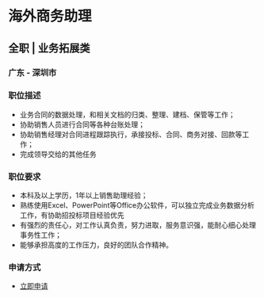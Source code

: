 
# 海外商务助理
## 全职  |  业务拓展类
### 广东 - 深圳市

### 职位描述
- 业务合同的数据处理，和相关文档的归类、整理、建档、保管等工作；
- 协助销售人员进行合同等各种台账处理；
- 协助销售经理对合同进程跟踪执行，承接投标、合同、商务对接、回款等工作；
- 完成领导交给的其他任务
### 职位要求
- 本科及以上学历，1年以上销售助理经验；
- 熟练使用Excel、PowerPoint等Office办公软件，可以独立完成业务数据分析工作，有协助招投标项目经验优先
- 有强烈的责任心，对工作认真负责，努力进取，服务意识强，能耐心细心处理事务性工作；
- 能够承担高度的工作压力，良好的团队合作精神。
### 申请方式
- <a href="mailto:hr@tuya.com?subject=求职简历-海外商务助理-来自GitHub">立即申请</a>